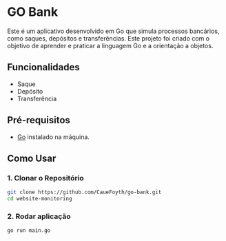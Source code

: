 # GO Bank

Este é um aplicativo desenvolvido em Go que simula processos bancários, como saques, depósitos e transferências. Este projeto foi criado com o objetivo de aprender e praticar a linguagem Go e a orientação a objetos.

## Funcionalidades

- Saque
- Depósito
- Transferência

## Pré-requisitos

- [Go](https://golang.org/doc/install) instalado na máquina.

## Como Usar

### 1. Clonar o Repositório

```bash
git clone https://github.com/CaueFoyth/go-bank.git
cd website-monitoring
```

### 2. Rodar aplicação
```bash
go run main.go
```
